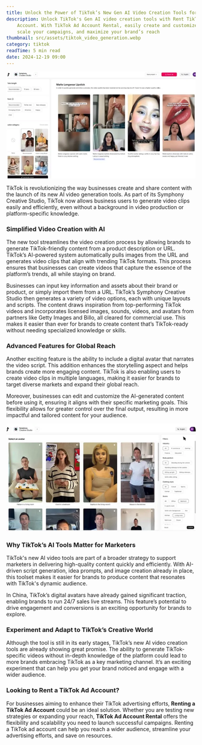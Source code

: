 ```yaml
---
title: Unlock the Power of TikTok’s New Gen AI Video Creation Tools for Marketers
description: Unlock TikTok's Gen AI video creation tools with Rent TikTok Ad
    Account. With TikTok Ad Account Rental, easily create and customize content,
    scale your campaigns, and maximize your brand’s reach
thumbnail: src/assets/tiktok_video_generation.webp
category: tiktok
readTime: 5 min read
date: 2024-12-19 09:00
---
```


![Unlock TikTok's Gen AI video creation tools with Rent TikTok Ad Account. With TikTok Ad Account Rental, easily create and customize content, scale your campaigns, and maximize your brand’s reach](src/assets/tiktok_video_generation.webp 'Unlock the Power of TikTok’s New Gen AI Video Creation Tools for Marketers')

TikTok is revolutionizing the way businesses create and share content with the launch of its new AI video generation tools. As part of its Symphony Creative Studio, TikTok now allows business users to generate video clips easily and efficiently, even without a background in video production or platform-specific knowledge.

### Simplified Video Creation with AI

The new tool streamlines the video creation process by allowing brands to generate TikTok-friendly content from a product description or URL. TikTok’s AI-powered system automatically pulls images from the URL and generates video clips that align with trending TikTok formats. This process ensures that businesses can create videos that capture the essence of the platform’s trends, all while staying on brand.

Businesses can input key information and assets about their brand or product, or simply import them from a URL. TikTok’s Symphony Creative Studio then generates a variety of video options, each with unique layouts and scripts. The content draws inspiration from top-performing TikTok videos and incorporates licensed images, sounds, videos, and avatars from partners like Getty Images and Billo, all cleared for commercial use. This makes it easier than ever for brands to create content that’s TikTok-ready without needing specialized knowledge or skills.

### Advanced Features for Global Reach

Another exciting feature is the ability to include a digital avatar that narrates the video script. This addition enhances the storytelling aspect and helps brands create more engaging content. TikTok is also enabling users to create video clips in multiple languages, making it easier for brands to target diverse markets and expand their global reach.

Moreover, businesses can edit and customize the AI-generated content before using it, ensuring it aligns with their specific marketing goals. This flexibility allows for greater control over the final output, resulting in more impactful and tailored content for your audience.

![Edit and customize outputs with TikTok’s AI tools before using them](src/assets/tiktok_video_generation2.webp 'You’ll also be able to edit and customize the outputs before using them.')

### Why TikTok’s AI Tools Matter for Marketers

TikTok's new AI video tools are part of a broader strategy to support marketers in delivering high-quality content quickly and efficiently. With AI-driven script generation, idea prompts, and image creation already in place, this toolset makes it easier for brands to produce content that resonates with TikTok's dynamic audience.

In China, TikTok’s digital avatars have already gained significant traction, enabling brands to run 24/7 sales live streams. This feature’s potential to drive engagement and conversions is an exciting opportunity for brands to explore.

### Experiment and Adapt to TikTok’s Creative World

Although the tool is still in its early stages, TikTok’s new AI video creation tools are already showing great promise. The ability to generate TikTok-specific videos without in-depth knowledge of the platform could lead to more brands embracing TikTok as a key marketing channel. It’s an exciting experiment that can help you get your brand noticed and engage with a wider audience.

### Looking to Rent a TikTok Ad Account?

For businesses aiming to enhance their TikTok advertising efforts, **Renting a TikTok Ad Account** could be an ideal solution. Whether you are testing new strategies or expanding your reach, **TikTok Ad Account Rental** offers the flexibility and scalability you need to launch successful campaigns. Renting a TikTok ad account can help you reach a wider audience, streamline your advertising efforts, and save on resources.
